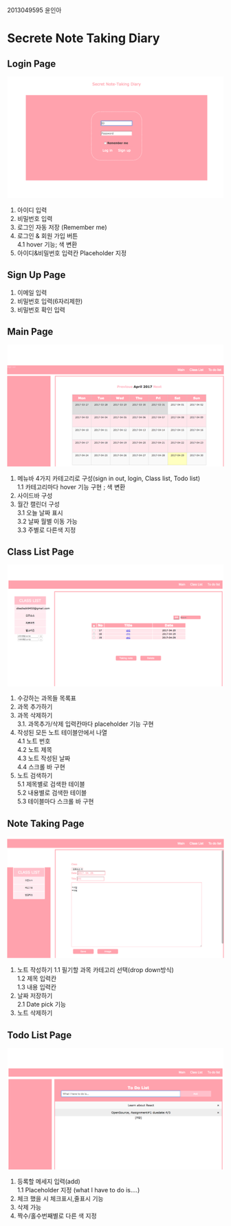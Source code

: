 2013049595 윤인아
# Secrete Note Taking Diary
## Login Page
![login](https://github.com/inayun/note_project/blob/master/screenshot/login.png)
1. 아이디 입력 
2. 비밀번호 입력
3. 로그인 자동 저장 (Remember me)
4. 로그인 & 회원 가입 버튼  
4.1 hover 기능; 색 변환
5. 아이디&비밀번호 입력칸 Placeholder 지정
## Sign Up Page
1. 이메일 입력
2. 비밀번호 입력(6자리제한)
3. 비밀번호 확인 입력 
##  Main Page
![main](https://github.com/inayun/note_project/blob/master/screenshot/main.png)
1. 메뉴바 4가지 카테고리로 구성(sign in out, login, Class list, Todo list)  
1.1 카테고리마다 hover 기능 구현 ; 색 변환
2. 사이드바 구성
3. 월간 캘린더 구성  
3.1 오늘 날짜 표시  
3.2 날짜 월별 이동 가능  
3.3 주별로 다른색 지정  
##  Class List Page
![classlist](https://github.com/inayun/note_project/blob/master/screenshot/classlist.png)
1. 수강하는 과목들 목록표
2. 과목 추가하기
3. 과목 삭제하기  
3.1. 과목추가/삭제 입력칸마다 placeholder 기능 구현
4. 작성된 모든 노트 테이블안에서 나열   
4.1 노트 번호  
4.2 노트 제목  
4.3 노트 작성된 날짜  
4.4 스크롤 바 구현  
5. 노트 검색하기  
5.1 제목별로 검색한 테이블  
5.2 내용별로 검색한 테이블  
5.3 테이블마다 스크롤 바 구현  
##  Note Taking Page
![note](https://github.com/inayun/note_project/blob/master/screenshot/note.png)
1. 노트 작성하기 
1.1 필기할 과목 카테고리 선택(drop down방식)  
1.2 제목 입력칸  
1.3 내용 입력칸  
2. 날짜 저장하기  
2.1 Date pick 기능
3. 노트 삭제하기
## Todo List Page
![todolist](https://github.com/inayun/note_project/blob/master/screenshot/todolist.png)
1. 등록할 메세지 입력(add)  
1.1 Placeholder 지정 (what I have to do is....)
2. 체크 했을 시 체크표시,줄표시 기능
3. 삭제 가능
4. 짝수/홀수번째별로 다른 색 지정
